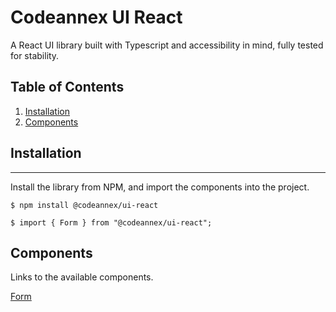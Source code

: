 <!-- https://www.ionos.com/digitalguide/websites/web-development/readme-file/ -->
<!-- https://readme.com -->

# Codeannex UI React

A React UI library built with Typescript and accessibility in mind, fully tested for stability.

## Table of Contents

1. [Installation](#installation)
2. [Components](#components)

## Installation

---

Install the library from NPM, and import the components into the project.

```
$ npm install @codeannex/ui-react

$ import { Form } from "@codeannex/ui-react";
```

## Components

Links to the available components.

[Form](https://github.com/codeannex/ui-react/tree/main/src/components/client/Form/README.md)
